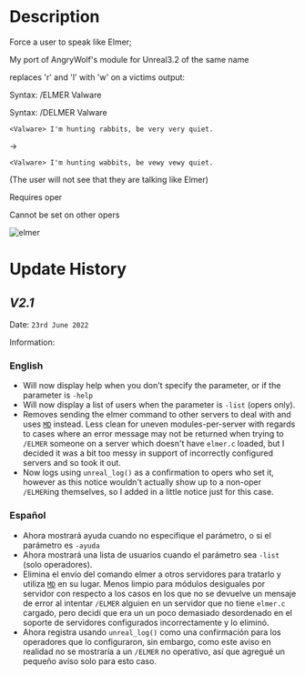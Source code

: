 # Description
Force a user to speak like Elmer;

My port of AngryWolf's module for Unreal3.2 of the same name

replaces 'r' and 'l' with 'w' on a victims output:

Syntax: /ELMER Valware

Syntax: /DELMER Valware

`<Valware> I'm hunting rabbits, be very very quiet.`

  ->
  
`<Valware> I'm hunting wabbits, be vewy vewy quiet.`
  
  
(The user will not see that they are talking like Elmer)


Requires oper

Cannot be set on other opers

![elmer](https://c.tenor.com/L9LxlrJudBEAAAAC/elmer-fudd-hunter.gif)

# Update History

## _V2.1_ 
Date: `23rd June 2022`

Information:

### English ###
- Will now display help when you don't specify the parameter, or if the parameter is `-help`
- Will now display a list of users when the parameter is `-list` (opers only).
- Removes sending the elmer command to other servers to deal with and uses [`MD`](https://www.unrealircd.org/docs/Dev:Module_Storage) instead. Less clean for uneven modules-per-server with regards to cases where an error message may not be returned when trying to `/ELMER` someone on a server which doesn't have `elmer.c` loaded, but I decided it was a bit too messy in support of incorrectly configured servers and so took it out.
- Now logs using `unreal_log()` as a confirmation to opers who set it, however as this notice wouldn't actually show up to a non-oper `/ELMER`ing themselves, so I added in a little notice just for this case.

### Español ###
- Ahora mostrará ayuda cuando no especifique el parámetro, o si el parámetro es `-ayuda`
- Ahora mostrará una lista de usuarios cuando el parámetro sea `-list` (solo operadores).
- Elimina el envío del comando elmer a otros servidores para tratarlo y utiliza [`MD`](https://www.unrealircd.org/docs/Dev:Module_Storage) en su lugar. Menos limpio para módulos desiguales por servidor con respecto a los casos en los que no se devuelve un mensaje de error al intentar `/ELMER` alguien en un servidor que no tiene `elmer.c` cargado, pero decidí que era un un poco demasiado desordenado en el soporte de servidores configurados incorrectamente y lo eliminó.
- Ahora registra usando `unreal_log()` como una confirmación para los operadores que lo configuraron, sin embargo, como este aviso en realidad no se mostraría a un `/ELMER` no operativo, así que agregué un pequeño aviso solo para esto caso.

